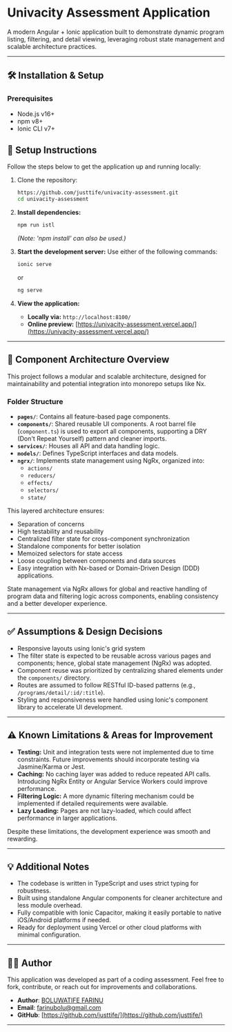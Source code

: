 # Univacity Assessment Application

A modern Angular + Ionic application built to demonstrate dynamic program listing, filtering, and detail viewing, leveraging robust state management and scalable architecture practices.

---

## 🛠 Installation & Setup

### Prerequisites

- Node.js v16+
- npm v8+
- Ionic CLI v7+

## 🚀 Setup Instructions

Follow the steps below to get the application up and running locally:

1. Clone the repository:
   ```bash
   https://github.com/justtife/univacity-assessment.git
   cd univacity-assessment
   ```
2. **Install dependencies:**

   ```bash
   npm run istl
   ```

   _(Note: 'npm install' can also be used.)_

3. **Start the development server:**
   Use either of the following commands:

   ```bash
   ionic serve
   ```

   or

   ```bash
   ng serve
   ```

4. **View the application:**
   - **Locally via:** `http://localhost:8100/`
   - **Online preview:** [https://univacity-assessment.vercel.app/](https://univacity-assessment.vercel.app/)

---

## 🧱 Component Architecture Overview

This project follows a modular and scalable architecture, designed for maintainability and potential integration into monorepo setups like Nx.

### Folder Structure

- **`pages/`**: Contains all feature-based page components.
- **`components/`**: Shared reusable UI components. A root barrel file (`component.ts`) is used to export all components, supporting a DRY (Don't Repeat Yourself) pattern and cleaner imports.
- **`services/`**: Houses all API and data handling logic.
- **`models/`**: Defines TypeScript interfaces and data models.
- **`ngrx/`**: Implements state management using NgRx, organized into:
  - `actions/`
  - `reducers/`
  - `effects/`
  - `selectors/`
  - `state/`

This layered architecture ensures:

- Separation of concerns
- High testability and reusability
- Centralized filter state for cross-component synchronization
- Standalone components for better isolation
- Memoized selectors for state access
- Loose coupling between components and data sources
- Easy integration with Nx-based or Domain-Driven Design (DDD) applications.

State management via NgRx allows for global and reactive handling of program data and filtering logic across components, enabling consistency and a better developer experience.

---

## ✅ Assumptions & Design Decisions

- Responsive layouts using Ionic's grid system
- The filter state is expected to be reusable across various pages and components; hence, global state management (NgRx) was adopted.
- Component reuse was prioritized by centralizing shared elements under the `components/` directory.
- Routes are assumed to follow RESTful ID-based patterns (e.g., `/programs/detail/:id/:title`).
- Styling and responsiveness were handled using Ionic's component library to accelerate UI development.

---

## ⚠ Known Limitations & Areas for Improvement

- **Testing:** Unit and integration tests were not implemented due to time constraints. Future improvements should incorporate testing via Jasmine/Karma or Jest.
- **Caching:** No caching layer was added to reduce repeated API calls. Introducing NgRx Entity or Angular Service Workers could improve performance.
- **Filtering Logic:** A more dynamic filtering mechanism could be implemented if detailed requirements were available.
- **Lazy Loading:** Pages are not lazy-loaded, which could affect performance in larger applications.

Despite these limitations, the development experience was smooth and rewarding.

---

## 💡 Additional Notes

- The codebase is written in TypeScript and uses strict typing for robustness.
- Built using standalone Angular components for cleaner architecture and less module overhead.
- Fully compatible with Ionic Capacitor, making it easily portable to native iOS/Android platforms if needed.
- Ready for deployment using Vercel or other cloud platforms with minimal configuration.

---

## 👨‍💻 Author

This application was developed as part of a coding assessment.
Feel free to fork, contribute, or reach out for improvements and collaborations.

- **Author**: [BOLUWATIFE FARINU](https://www.linkedin.com/in/farinu-boluwatife)
- **Email**: [farinubolu@gmail.com](mailto:farinubolu@gmail.com)
- **GitHub**: [https://github.com/justtife/](https://github.com/justtife/)

---
